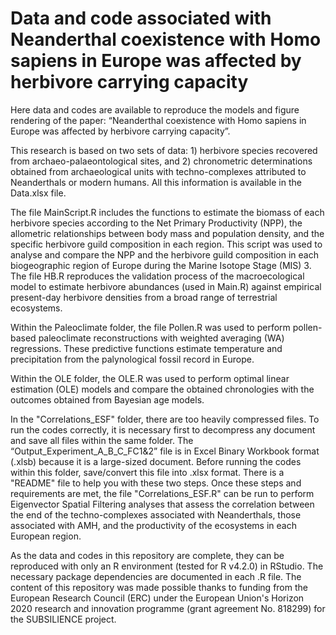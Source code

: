 # Data and code associated with Neanderthal coexistence with Homo sapiens in Europe was affected by herbivore carrying capacity
Here data and codes are available to reproduce the models and figure rendering of the paper: “Neanderthal coexistence with Homo sapiens in Europe was affected by herbivore carrying capacity”.

This research is based on two sets of data: 1) herbivore species recovered from archaeo-palaeontological sites, and 2) chronometric determinations obtained from archaeological units with techno-complexes attributed to Neanderthals or modern humans. All this information is available in the Data.xlsx file.

The file MainScript.R includes the functions to estimate the biomass of each herbivore species according to the Net Primary Productivity (NPP), the allometric relationships between body mass and population density, and the specific herbivore guild composition in each region. This script was used to analyse and compare the NPP and the herbivore guild composition in each biogeographic region of Europe during the Marine Isotope Stage (MIS) 3. The file HB.R reproduces the validation process of the macroecological model to estimate herbivore abundances (used in Main.R) against empirical present-day herbivore densities from a broad range of terrestrial ecosystems.

Within the Paleoclimate folder, the file Pollen.R was used to perform pollen-based paleoclimate reconstructions with weighted averaging (WA) regressions. These predictive functions estimate temperature and precipitation from the palynological fossil record in Europe.

Within the OLE folder, the OLE.R was used to perform optimal linear estimation (OLE) models and compare the obtained chronologies with the outcomes obtained from Bayesian age models.

In the "Correlations_ESF" folder, there are too heavily compressed files. To run the codes correctly, it is necessary first to decompress any document and save all files within the same folder. The “Output_Experiment_A_B_C_FC1&2” file is in Excel Binary Workbook format (.xlsb) because it is a large-sized document. Before running the codes within this folder, save/convert this file into .xlsx format. There is a "README" file to help you with these two steps. Once these steps and requirements are met, the file "Correlations_ESF.R" can be run to perform Eigenvector Spatial Filtering analyses that assess the correlation between the end of the techno-complexes associated with Neanderthals, those associated with AMH, and the productivity of the ecosystems in each European region.

As the data and codes in this repository are complete, they can be reproduced with only an R environment (tested for R v4.2.0) in RStudio. The necessary package dependencies are documented in each .R file. The content of this repository was made possible thanks to funding from the European Research Council (ERC) under the European Union's Horizon 2020 research and innovation programme (grant agreement No. 818299) for the SUBSILIENCE project.
